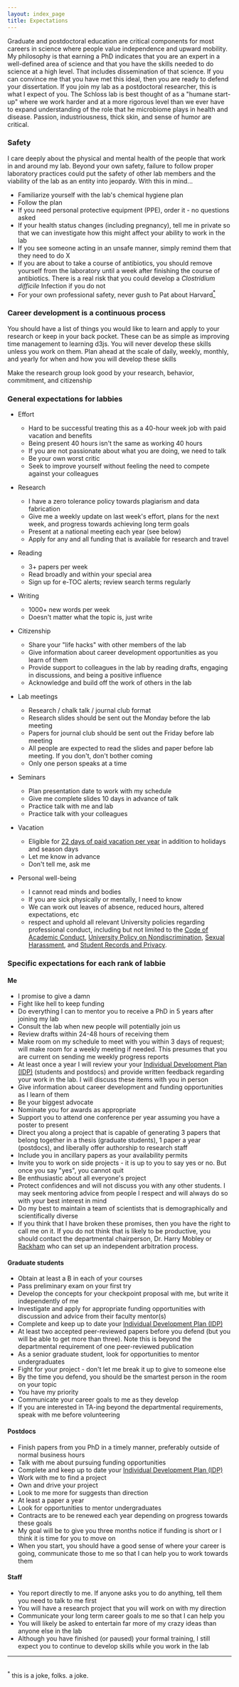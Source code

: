 ```yaml
---
layout: index_page
title: Expectations
---
```


Graduate and postdoctoral education are critical components for most careers in science where people value independence and upward mobility. My philosophy is that earning a PhD indicates that you are an expert in a well-defined area of science and that you have the skills needed to do science at a high level. That includes dissemination of that science. If you can convince me that you have met this ideal, then you are ready to defend your dissertation. If you join my lab as a postdoctoral researcher, this is what I expect of you. The Schloss lab is best thought of as a "humane start-up" where we work harder and at a more rigorous level than we ever have to expand understanding of the role that he microbiome plays in health and disease. Passion, industriousness, thick skin, and sense of humor are critical.



### Safety

I care deeply about the physical and mental health of the people that work in and around my lab. Beyond your own safety, failure to follow proper laboratory practices could put the safety of other lab members and the viability of the lab as an entity into jeopardy. With this in mind...

* Familiarize yourself with the lab's chemical hygiene plan
* Follow the plan
* If you need personal protective equipment (PPE), order it - no questions asked
* If your health status changes (including pregnancy), tell me in private so that we can investigate how this might affect your ability to work in the lab
* If you see someone acting in an unsafe manner, simply remind them that they need to do X
* If you are about to take a course of antibiotics, you should remove yourself from the laboratory until a week after finishing the course of antibiotics. There is a real risk that you could develop a *Clostridium difficile* Infection if you do not
* For your own professional safety, never gush to Pat about Harvard<a href="#footnote"><sup>*</sup></a>

### Career development is a continuous process

You should have a list of things you would like to learn and apply to your research or keep in your back pocket. These can be as simple as improving time management to learning d3js. You will never develop these skills unless you work on them. Plan ahead at the scale of daily, weekly, monthly, and yearly for when and how you will develop these skills


<div class="announce">
Make the research group look good by your research, behavior, commitment, and citizenship
</div>


### General expectations for labbies

* Effort
  * Hard to be successful treating this as a 40-hour week job with paid vacation and benefits
  * Being present 40 hours isn't the same as working 40 hours
  * If you are not passionate about what you are doing, we need to talk
  * Be your own worst critic
  * Seek to improve yourself without feeling the need to compete against your colleagues

* Research
  * I have a zero tolerance policy towards plagiarism and data fabrication
  * Give me a weekly update on last week's effort, plans for the next week, and progress towards achieving long term goals
  * Present at a national meeting each year (see below)
  * Apply for any and all funding that is available for research and travel

* Reading
  * 3+ papers per week
  * Read broadly and within your special area
  * Sign up for e-TOC alerts; review search terms regularly

* Writing
  * 1000+ new words per week
  * Doesn't matter what the topic is, just write

* Citizenship
  * Share your "life hacks" with other members of the lab
  * Give information about career development opportunities as you learn of them
  * Provide support to colleagues in the lab by reading drafts, engaging in discussions, and being a positive influence
  * Acknowledge and build off the work of others in the lab

* Lab meetings
  * Research / chalk talk / journal club format
  * Research slides should be sent out the Monday before the lab meeting
  * Papers for journal club should be sent out the Friday before lab meeting
  * All people are expected to read the slides and paper before lab meeting. If you don't, don't bother coming
  * Only one person speaks at a time

* Seminars
  * Plan presentation date to work with my schedule
  * Give me complete slides 10 days in advance of talk
  * Practice talk with me and lab
  * Practice talk with your colleagues

* Vacation
  * Eligible for [22 days of paid vacation per year](https://hr.umich.edu/working-u-m/my-employment/faculty-human-resources-services/benefits-postdoctoral-research-fellows) in addition to holidays and season days
  * Let me know in advance
  * Don't tell me, ask me

* Personal well-being
  * I cannot read minds and bodies
  * If you are sick physically or mentally, I need to know
  * We can work out leaves of absence, reduced hours, altered expectations, etc
  * respect and uphold all relevant University policies regarding professional conduct, including but not limited to the [Code of Academic Conduct](http://www.rackham.umich.edu/current-students/policies/academic-policies/section11), [University Policy on Nondiscrimination](https://hr.umich.edu/working-u-m/workplace-improvement/office-institutional-equity/nondiscrimination-policy-notice), [Sexual Harassment](http://spg.umich.edu/policy/201.89-0), and [Student Records and Privacy](http://ro.umich.edu/ferpa/).


### Specific expectations for each rank of labbie

#### Me
* I promise to give a damn  
* Fight like hell to keep funding
* Do everything I can to mentor you to receive a PhD in 5 years after joining my lab
* Consult the lab when new people will potentially join us
* Review drafts within 24-48 hours of receiving them
* Make room on my schedule to meet with you within 3 days of request; will make room for a weekly meeting if needed. This presumes that you are current on sending me weekly progress reports
* At least once a year I will review your your [Individual Development Plan (IDP)](http://sitemaker.umich.edu/pibs.tracker/home) (students and postdocs) and provide written feedback regarding your work in the lab. I will discuss these items with you in person
* Give information about career development and funding opportunities as I learn of them
* Be your biggest advocate
* Nominate you for awards as appropriate
* Support you to attend one conference per year assuming you have a poster to present
* Direct you along a project that is capable of generating 3 papers that belong together in a thesis (graduate students), 1 paper a year (postdocs), and liberally offer authorship to research staff
* Include you in ancillary papers as your availability permits
* Invite you to work on side projects - it is up to you to say yes or no. But once you say "yes", you cannot quit
* Be enthusiastic about all everyone's project
* Protect confidences and will not discuss you with any other students. I may seek mentoring advice from people I respect and will always do so with your best interest in mind
* Do my best to maintain a team of scientists that is demographically and scientifically diverse
* If you think that I have broken these promises, then you have the right to call me on it. If you do not think that is likely to be productive, you should contact the departmental chairperson, Dr. Harry Mobley or [Rackham](http://www.rackham.umich.edu/current-students/help/resolution) who can set up an independent arbitration process.

#### Graduate students
* Obtain at least a B in each of your courses
* Pass preliminary exam on your first try
* Develop the concepts for your checkpoint proposal with me, but write it independently of me
* Investigate and apply for appropriate funding opportunities with discussion and advice from their faculty mentor(s)
* Complete and keep up to date your [Individual Development Plan (IDP)](http://sitemaker.umich.edu/pibs.tracker/home)
* At least two accepted peer-reviewed papers before you defend (but you will be able to get more than three). Note this is beyond the departmental requirement of one peer-reviewed publication
* As a senior graduate student, look for opportunities to mentor undergraduates
* Fight for your project - don't let me break it up to give to someone else
* By the time you defend, you should be the smartest person in the room on your topic
* You have my priority
* Communicate your career goals to me as they develop
* If you are interested in TA-ing beyond the departmental requirements, speak with me before volunteering

#### Postdocs
* Finish papers from you PhD in a timely manner, preferably outside of normal business hours
* Talk with me about pursuing funding opportunities
* Complete and keep up to date your [Individual Development Plan (IDP)](http://sitemaker.umich.edu/pibs.tracker/home)
* Work with me to find a project
* Own and drive your project
* Look to me more for suggests than direction
* At least a paper a year
* Look for opportunities to mentor undergraduates
* Contracts are to be renewed each year depending on progress towards these goals
* My goal will be to give you three months notice if funding is short or I think it is time for you to move on
* When you start, you should have a good sense of where your career is going, communicate those to me so that I can help you to work towards them

#### Staff
* You report directly to me. If anyone asks you to do anything, tell them you need to talk to me first
* You will have a research project that you will work on with my direction
* Communicate your long term career goals to me so that I can help you
* You will likely be asked to entertain far more of my crazy ideas than anyone else in the lab
* Although you have finished (or paused) your formal training, I still expect you to continue to develop skills while you work in the lab

-----

<br>
<sup id="footnote">*</sup> this is a joke, folks. a joke.
